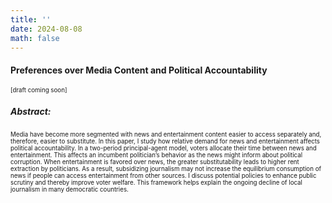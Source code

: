 ```yaml
---
title: ''
date: 2024-08-08
math: false
---
```

#### Preferences over Media Content and Political Accountability
<sub><sup>[draft coming soon]</sup></sub> 
##### Abstract:
<sub><sup>Media have become more segmented with news and entertainment content easier to
access separately and, therefore, easier to substitute. In this paper, I study how relative
demand for news and entertainment affects political accountability. In a two-period
principal-agent model, voters allocate their time between news and entertainment.
This affects an incumbent politician’s behavior as the news might inform about political corruption. When entertainment is favored over news, the greater substitutability
leads to higher rent extraction by politicians. As a result, subsidizing journalism may
not increase the equilibrium consumption of news if people can access entertainment
from other sources. I discuss potential policies to enhance public scrutiny and thereby
improve voter welfare. This framework helps explain the ongoing decline of local journalism in many democratic countries.</sup></sub> 
